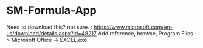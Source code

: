 # SM-Formula-App
Need to download this? not sure. : https://www.microsoft.com/en-us/download/details.aspx?id=48217
Add reference, browse, Program Files -> Microsoft Office -> EXCEL.exe
